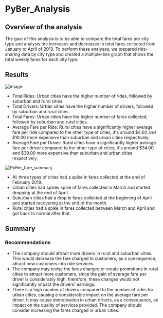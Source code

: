 # PyBer_Analysis

## Overview of the analysis
The goal of this analysis is to be able to compare the total fares per city type and analysis the increases and decreases in total fares collected from January to April of 2019.
To perform these analyses, we prepared ride-sharing data by city type and created a multiple-line graph that shows the total weekly fares for each city type.

## Results

![image](https://user-images.githubusercontent.com/108500573/182240861-9c168ed5-a9c8-4e43-b2b6-738607513571.png)

- Total Rides: Urban cities have the higher number of rides, followed by suburban and rural cities.
- Total Drivers: Urban cities have the higher number of drivers, followed by suburban and rural cities.
- Total Fares: Urban cities have the higher number of fares collected, followed by suburban and rural cities.
- Average Fare per Ride: Rural cities have a significantly higher average fare per ride compared to the other type of cities, it's around $4.00 and $10.00 more expensive than suburban and urban cities respectively.
- Average Fare per Driver: Rural cities have a significantly higher average fare per driver compared to the other type of cities, it's around $34.00 and $39.00 more expensive than suburban and urban cities respectively.


![PyBer_fare_summary](https://user-images.githubusercontent.com/108500573/182242454-74098ae7-063b-41c5-ba67-94c2cb447b08.png)

- All three types of cities had a spike in fares collected at the end of February 2019.
- Urban cities had spikes spike of fares collected in March and started dropping at the end of April.
- Suburban cities had a drop in fares collected at the beginning of April and started recovering at the end of the month.
- Rural cities had a spike in fares collected between March and April and got back to normal after that.

## Summary

### Recommendations
- The company should attract more drivers in rural and suburban cities. This would decrease the fare charged to customers, as a consequence, attract new customers into ride services.
- The company may revise the fares charged or create promotions in rural cities to attract more customers, since the gain of average fare per driver is considerably high, therefore, these changes would not significantly impact the drivers' earnings.
- There is a high number of drivers compared to the number of rides for urban cities, causing a considerable impact on the average fare per driver. It may cause demotivation in urban drivers, as a consequence, an impact on the quality of services provided. The company should consider increasing the fares charged in urban cities.
